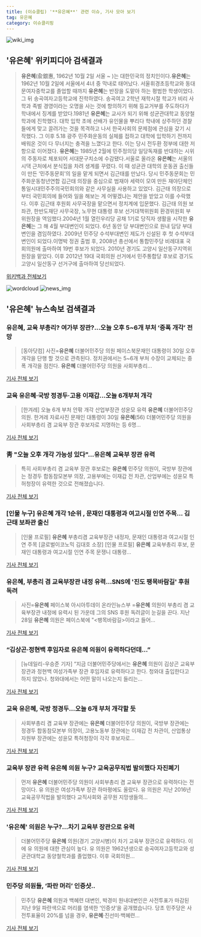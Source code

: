 ```yaml
---
title: (이슈클립) '**유은혜**' 관련 이슈, 기사 모아 보기
tag: 유은혜
category: 이슈클리핑
---
```

![wiki_img](https://user-images.githubusercontent.com/42597476/44503234-41136a80-a6d0-11e8-9071-6fc6418eafe4.png)
## **'**유은혜**'** 위키피디아 검색결과
>**유은혜**(兪銀惠, 1962년 10월 2일 서울 ~ )는 대한민국의 정치인이다.**유은혜**는 1962년 10월 2일에 서울에서 4녀 중 막내로 태어났다. 서울휘경초등학교와 동대문여자중학교를 졸업할 때까지 **유은혜**는 반장을 도맡아 하는 평범한 학생이었다. 그 뒤 송곡여자고등학교에 진학하였다. 송곡여고 2학년 재학시절 학교가 비리 사학과 족벌 경영이라는 오명을 사는 것에 항의하기 위해 등교거부를 주도하다가 학내에서 징계를 받았다.1981년 **유은혜**는 교사가 되기 위해 성균관대학교 동양철학과에 진학했다. 대학 입학 초에 선배가 유인물을 뿌리다 학내에 상주하던 경찰들에게 맞고 끌려가는 것을 목격하고 나서 한국사회의 문제점에 관심을 갖기 시작했다. 그 이후 5.18 광주 민주화운동의 실체를 접하고 대학에 입학하기 전까지 배워온 것이 다 무너지는 충격을 느꼈다고 한다. 이는 당시 전두환 정부에 대한 저항으로 이어졌다. **유은혜**는 1985년 2월에 민주정의당 일당독재를 반대하는 시위의 주동자로 체포되어 서대문구치소에 수감됐다.서울로 올라온 **유은혜**는 서울의 시댁 근처에서 분식집을 차려 생계를 꾸렸다. 이 때 성균관 대학의 운동권 출신들이 만든 ‘민주동문회’의 일을 맡게 되면서 김근태를 만났다. 당시 민주동문회는 민주화운동청년연합 김근태 의장을 중심으로 범재야 세력이 모여 만든 재야단체인 통일시대민주주의국민회의와 같은 사무실을 사용하고 있었다. 김근태 의장으로부터 국민회의에 들어와 일을 해보는 게 어떻겠냐는 제안을 받았고 이를 수락했다. 이후 김근태 후원회 사무국장을 맡으면서 정치계에 입문했다. 김근태 의원 보좌관, 한반도재단 사무국장, 노무현 대통령 후보 선거대책위원회 환경위원회 부위원장을 역임했다.2004년 1월 열린우리당 공채 1기로 당직자 생활을 시작한 **유은혜**는 그 해 4월 부대변인이 되었다. 6년 동안 당 부대변인으로 원내 담당 부대변인을 겸임하였다. 2009년 민주당 수석부대변인 제도가 신설된 후 첫 수석부대변인이 되었다.이명박 정권 출범 후, 2008년 총선에서 통합민주당 비례대표 국회의원에 출마하여 19번 후보가 되었다. 2010년 경기도 고양시 일산동구지역위원장을 맡았다. 이후 2012년 19대 국회의원 선거에서 민주통합당 후보로 경기도 고양시 일산동구 선거구에 출마하여 당선되었다.

<a href="https://ko.wikipedia.org/wiki/유은혜" target="_blank">위키백과 전체보기</a>

![wordcloud](https://s3.ap-northeast-2.amazonaws.com/lyrics101-wordcloud/2018-08-30-1535591836.png)
![news_img](https://user-images.githubusercontent.com/42597476/44507050-1206f400-a6e4-11e8-8d98-7ffbfebb353f.png)
## **'**유은혜**'** 뉴스속보 검색결과
### **유은혜**, 교육 부총리? 여가부 장관?…오늘 오후 5~6개 부처 ‘중폭 개각’ 전망

>[동아닷컴] 사진=**유은혜** 더불어민주당 의원 페이스북문재인 대통령이 30일 오후 개각을 단행 할 것으로 관측된다. 정치권에서는 5~6개 부처 수장이 교체되는 중폭 개각을 점친다. **유은혜** 더불어민주당 의원을 사회부총리...

<a href="http://news.donga.com/3/all/20180830/91746044/2" target="_blank">기사 전체 보기</a>

### 교육 **유은혜**·국방 정경두·고용 이재갑…오늘 6개부처 개각

>[한겨레] 오늘 6개 부처 안팎 개각 산업부장관 성윤모 유력 **유은혜** 더불어민주당 의원. 한겨레 자료사진 문재인 대통령이 30일 **유은혜**(56) 더불어민주당 의원을 사회부총리 겸 교육부 장관 후보자로 지명하는 등 6명...

<a href="http://www.hani.co.kr/arti/politics/bluehouse/859843.html" target="_blank">기사 전체 보기</a>

### 靑 "오늘 오후 개각 가능성 있다"...**유은혜** 교육부 장관 유력

>특히 사회부총리 겸 교육부 장관 후보로는 **유은혜** 민주당 의원이, 국방부 장관에는 정경두 합동참모본부 의장, 고용부에는 이재갑 전 차관, 산업부에는 성윤모 특허청장이 유력한 것으로 전해졌습니다.

<a href="http://news.bbsi.co.kr/news/articleView.html?idxno=896054" target="_blank">기사 전체 보기</a>

### [인물 누구] **유은혜** 개각 1순위 , 문재인 대통령과 여고시절 인연 주목… 김근태 보좌관 출신

>[인물 프로필] **유은혜** 부총리겸 교육부장관 내정자, 문재인 대통령과 여고시절 인연 주목 [글로벌이코노믹 김대호 소장] [인물 프로필] **유은혜** 교육부총리 후보, 문재인 대통령과 여고시절 인연 주목 문쟁니 대통령...

<a href="http://www.g-enews.com/ko-kr/news/article/news_all/2018083008305667714a01bf698f_1/article.html" target="_blank">기사 전체 보기</a>

### **유은혜**, 부총리 겸 교육부장관 내정 유력…SNS에 '진도 팽목바람길' 후원 독려

>사진=**유은혜** 페이스북 아시아투데이 온라인뉴스부 =**유은혜** 의원이 부총리 겸 교육부장관 내정에 유력시 된 가운데 그의 SNS 후원 독려글이 눈길을 끈다. 지난 28일 **유은혜** 의원은 페이스북에 "<팽목바람길>이라고 들어...

<a href="http://www.asiatoday.co.kr/view.php?key=20180830000856247" target="_blank">기사 전체 보기</a>

### “김상곤·정현백 후임자로 **유은혜** 의원이 유력하다던데…”

>[뉴데일리-우승준 기자] “지금 더불어민주당에서는 **유은혜** 의원이 김상곤 교육부 장관과 정현백 여성가족부 장관 후임자로 유력하다고 한다. 청와대 출입한다고 하지 않았나. 청와대에서는 어떤 말이 나오는지 들리는...

<a href="http://www.newdaily.co.kr/site/data/html/2018/08/29/2018082900002.html" target="_blank">기사 전체 보기</a>

### 교육 **유은혜**, 국방 정경두…오늘 6개 부처 개각할 듯

>사회부총리 겸 교육부 장관에는 **유은혜** 더불어민주당 의원이, 국방부 장관에는 정경두 합동참모본부 의장이, 고용노동부 장관에는 이재갑 전 차관이, 산업통상자원부 장관에는 성윤모 특허청장이 각각 후보자로...

<a href="http://news.joins.com/article/olink/22518425" target="_blank">기사 전체 보기</a>

### 교육부 장관 유력 **유은혜** 의원 누구? 교육공무직법 발의했다 자진폐기

>먼저 **유은혜** 더불어민주당 의원이 사회부총리 겸 교육부 장관으로 유력하다는 전망이다. 유 의원은 여성가족부 장관 하마평에도 올랐다. 유 의원은 지난 2016년 교육공무직법을 발의했다 교직사회와 공무원 지망생들의...

<a href="http://news20.busan.com/controller/newsController.jsp?newsId=20180830000035" target="_blank">기사 전체 보기</a>

### '**유은혜**' 의원은 누구?…차기 교육부 장관으로 유력

>더불어민주당 **유은혜** 의원(경기 고양시병)이 차기 교육부 장관으로 유력하다. 이에 유 의원에 대한 관심이 높다. 유 의원은 1962년생으로 송곡여자고등학교와 성균관대학교 동양철학과를 졸업했다. 이후 국회의원...

<a href="http://www.kookje.co.kr/news2011/asp/newsbody.asp?code=0100&key=20180830.99099013899" target="_blank">기사 전체 보기</a>

### 민주당 의원들, ‘파란 머리’ 인증샷..

>민주당 **유은혜** 의원과 백혜련 대변인, 박경미 원내대변인은 사전투표가 마감된 지난 9일 파란색으로 머리를 염색한 ‘인증샷’을 공개했습니다. 당초 민주당은 사전투표율이 20%를 넘을 경우, **유은혜**·진선미·백혜련...

<a href="http://ok004138.cafe24.com/bbs/board.php?bo_table=news&wr_id=914" target="_blank">기사 전체 보기</a>


